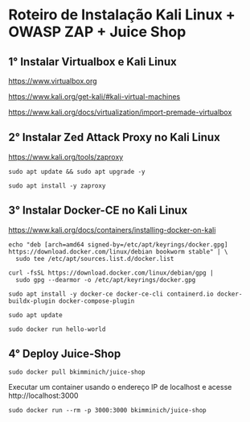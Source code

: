 # Roteiro de Instalação Kali Linux + OWASP ZAP + Juice Shop

## 1° Instalar Virtualbox e Kali Linux

https://www.virtualbox.org

https://www.kali.org/get-kali/#kali-virtual-machines

https://www.kali.org/docs/virtualization/import-premade-virtualbox

## 2° Instalar Zed Attack Proxy no Kali Linux

https://www.kali.org/tools/zaproxy
```
sudo apt update && sudo apt upgrade -y
```
```
sudo apt install -y zaproxy
```
## 3° Instalar Docker-CE no Kali Linux

https://www.kali.org/docs/containers/installing-docker-on-kali
```
echo "deb [arch=amd64 signed-by=/etc/apt/keyrings/docker.gpg] https://download.docker.com/linux/debian bookworm stable" | \
  sudo tee /etc/apt/sources.list.d/docker.list
```
```
curl -fsSL https://download.docker.com/linux/debian/gpg |
  sudo gpg --dearmor -o /etc/apt/keyrings/docker.gpg
```
```
sudo apt install -y docker-ce docker-ce-cli containerd.io docker-buildx-plugin docker-compose-plugin
```
```
sudo apt update
```
```
sudo docker run hello-world
```
## 4° Deploy Juice-Shop
```
sudo docker pull bkimminich/juice-shop
```
Executar um container usando o endereço IP de localhost e acesse http://localhost:3000 
```
sudo docker run --rm -p 3000:3000 bkimminich/juice-shop
```
